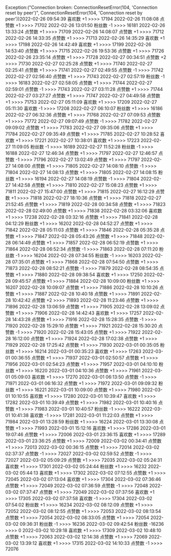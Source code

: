 Exception:("Connection broken: ConnectionResetError(104, 'Connection reset by peer')", ConnectionResetError(104, 'Connection reset by peer'))2022-02-26  09:54:39   喜欢数 +1 >>>> 17194
2022-02-26  11:08:08   点赞数 +1 >>>> 71702
2022-02-26  13:01:50   粉丝数 -1 >>>> 16181
2022-02-26  13:33:24   点赞数 +1 >>>> 71709
2022-02-26  14:08:07   点赞数 +1 >>>> 71712
2022-02-26  14:33:35   点赞数 +1 >>>> 71713
2022-02-26  14:35:29   喜欢数 +1 >>>> 17198
2022-02-26  14:42:49   喜欢数 +1 >>>> 17199
2022-02-26  14:53:40   点赞数 +1 >>>> 71715
2022-02-26  19:53:36   点赞数 +1 >>>> 71726
2022-02-26  23:35:14   点赞数 +1 >>>> 71728
2022-02-27  00:34:51   点赞数 +2 >>>> 71730
2022-02-27  02:25:28   点赞数 +1 >>>> 71740
2022-02-27  02:25:41   点赞数 +1 >>>> 71741
2022-02-27  02:49:55   点赞数 -1 >>>> 71742
2022-02-27  02:56:40   点赞数 +1 >>>> 71743
2022-02-27  02:57:19   粉丝数 -1 >>>> 16183
2022-02-27  02:58:05   点赞数 +1 >>>> 71744
2022-02-27  02:59:01   点赞数 -1 >>>> 71743
2022-02-27  03:11:28   点赞数 +1 >>>> 71744
2022-02-27  03:27:27   点赞数 +1 >>>> 71747
2022-02-27  04:49:58   点赞数 +1 >>>> 71753
2022-02-27  05:11:09   喜欢数 +1 >>>> 17209
2022-02-27  05:11:30   喜欢数 -1 >>>> 17208
2022-02-27  06:10:07   粉丝数 +1 >>>> 16186
2022-02-27  06:32:36   点赞数 +1 >>>> 71768
2022-02-27  07:09:53   点赞数 +1 >>>> 71772
2022-02-27  09:07:49   点赞数 -1 >>>> 71782
2022-02-27  09:09:02   点赞数 +1 >>>> 71783
2022-02-27  09:35:06   点赞数 +1 >>>> 71784
2022-02-27  09:35:49   点赞数 +1 >>>> 71785
2022-02-27  10:28:52   喜欢数 +1 >>>> 17221
2022-02-27  10:38:01   喜欢数 +1 >>>> 17223
2022-02-27  11:09:05   粉丝数 -1 >>>> 16189
2022-02-27  11:52:28   粉丝数 -1 >>>> 16188
2022-02-27  12:46:34   点赞数 +1 >>>> 71797
2022-02-27  12:46:57   点赞数 -1 >>>> 71796
2022-02-27  13:02:49   点赞数 +1 >>>> 71797
2022-02-27  14:08:00   点赞数 +1 >>>> 71805
2022-02-27  14:08:10   点赞数 -1 >>>> 71804
2022-02-27  14:08:13   点赞数 +1 >>>> 71805
2022-02-27  14:08:15   粉丝数 +1 >>>> 16194
2022-02-27  14:08:19   点赞数 -1 >>>> 71804
2022-02-27  14:42:58   点赞数 +1 >>>> 71810
2022-02-27  15:08:23   点赞数 +1 >>>> 71811
2022-02-27  15:47:00   点赞数 +1 >>>> 71815
2022-02-27  16:12:29   点赞数 +1 >>>> 71818
2022-02-27  18:10:36   点赞数 +1 >>>> 71818
2022-02-27  21:52:45   点赞数 +1 >>>> 71819
2022-02-28  00:34:58   点赞数 +1 >>>> 71823
2022-02-28  02:49:00   点赞数 +1 >>>> 71838
2022-02-28  03:32:06   喜欢数 +1 >>>> 17238
2022-02-28  03:32:16   点赞数 +1 >>>> 71841
2022-02-28  04:12:29   粉丝数 +1 >>>> 16202
2022-02-28  04:52:27   点赞数 +1 >>>> 71842
2022-02-28  05:11:03   点赞数 +1 >>>> 71846
2022-02-28  05:35:28   点赞数 +1 >>>> 71847
2022-02-28  05:43:26   点赞数 +1 >>>> 71848
2022-02-28  06:14:49   点赞数 +1 >>>> 71857
2022-02-28  06:52:19   点赞数 +1 >>>> 71864
2022-02-28  06:52:34   点赞数 -1 >>>> 71863
2022-02-28  07:11:20   粉丝数 -1 >>>> 16204
2022-02-28  07:34:55   粉丝数 -1 >>>> 16203
2022-02-28  07:35:01   点赞数 +1 >>>> 71868
2022-02-28  07:54:50   点赞数 +1 >>>> 71873
2022-02-28  08:52:21   点赞数 -1 >>>> 71879
2022-02-28  08:54:35   点赞数 +1 >>>> 71880
2022-02-28  09:38:54   喜欢数 +1 >>>> 17250
2022-02-28  09:45:57   点赞数 +1 >>>> 71884
2022-02-28  10:09:00   粉丝数 +1 >>>> 16207
2022-02-28  10:09:07   点赞数 +1 >>>> 71886
2022-02-28  10:10:26   点赞数 +1 >>>> 71887
2022-02-28  10:40:18   点赞数 +1 >>>> 71891
2022-02-28  10:42:42   点赞数 +2 >>>> 71893
2022-02-28  11:23:46   点赞数 +1 >>>> 71896
2022-02-28  13:06:59   点赞数 +1 >>>> 71905
2022-02-28  13:09:02   点赞数 +1 >>>> 71906
2022-02-28  14:42:43   喜欢数 +1 >>>> 17257
2022-02-28  14:43:28   点赞数 +1 >>>> 71916
2022-02-28  15:28:35   点赞数 -1 >>>> 71920
2022-02-28  15:29:10   点赞数 +1 >>>> 71921
2022-02-28  15:30:20   点赞数 -1 >>>> 71920
2022-02-28  15:43:05   点赞数 +1 >>>> 71922
2022-02-28  16:12:00   点赞数 +1 >>>> 71924
2022-02-28  17:02:38   点赞数 +1 >>>> 71929
2022-02-28  17:25:42   点赞数 +1 >>>> 71930
2022-03-01  00:35:05   粉丝数 +1 >>>> 16214
2022-03-01  00:35:23   喜欢数 +1 >>>> 17263
2022-03-01  00:36:55   点赞数 +1 >>>> 71937
2022-03-01  02:50:57   点赞数 +1 >>>> 71956
2022-03-01  02:54:23   点赞数 +1 >>>> 71957
2022-03-01  04:10:10   粉丝数 +1 >>>> 16220
2022-03-01  04:10:36   点赞数 +1 >>>> 71961
2022-03-01  05:09:03   喜欢数 +1 >>>> 17270
2022-03-01  06:13:50   点赞数 -1 >>>> 71971
2022-03-01  06:16:32   点赞数 +1 >>>> 71972
2022-03-01  09:09:32   粉丝数 +1 >>>> 16221
2022-03-01  10:09:00   点赞数 +1 >>>> 71980
2022-03-01  10:10:55   喜欢数 +1 >>>> 17280
2022-03-01  10:39:47   喜欢数 +1 >>>> 17282
2022-03-01  10:39:49   点赞数 +1 >>>> 71982
2022-03-01  10:40:16   点赞数 +1 >>>> 71983
2022-03-01  10:40:57   粉丝数 -1 >>>> 16222
2022-03-01  10:41:38   喜欢数 -1 >>>> 17281
2022-03-01  11:22:03   点赞数 +1 >>>> 71984
2022-03-01  13:28:59   粉丝数 +1 >>>> 16224
2022-03-01  13:30:08   点赞数 +1 >>>> 71993
2022-03-01  15:12:16   喜欢数 +1 >>>> 17286
2022-03-01  19:07:46   点赞数 +1 >>>> 72006
2022-03-01  23:36:15   喜欢数 +1 >>>> 17289
2022-03-01  23:36:25   点赞数 +1 >>>> 72009
2022-03-02  00:34:41   点赞数 +1 >>>> 72013
2022-03-02  00:36:15   点赞数 +1 >>>> 72014
2022-03-02  02:37:37   点赞数 -1 >>>> 72027
2022-03-02  02:59:52   点赞数 -1 >>>> 72027
2022-03-02  05:09:29   点赞数 +1 >>>> 72035
2022-03-02  05:24:31   喜欢数 +1 >>>> 17301
2022-03-02  05:24:44   粉丝数 +1 >>>> 16232
2022-03-02  05:44:13   喜欢数 +1 >>>> 17302
2022-03-02  07:12:55   点赞数 +1 >>>> 72045
2022-03-02  07:13:04   喜欢数 +1 >>>> 17304
2022-03-02  07:36:46   点赞数 +1 >>>> 72049
2022-03-02  07:36:59   点赞数 -1 >>>> 72048
2022-03-02  07:37:47   点赞数 +1 >>>> 72049
2022-03-02  07:37:56   喜欢数 +1 >>>> 17305
2022-03-02  07:37:58   喜欢数 -1 >>>> 17304
2022-03-02  07:54:02   粉丝数 +1 >>>> 16234
2022-03-02  08:12:09   点赞数 +1 >>>> 72052
2022-03-02  08:12:55   点赞数 +1 >>>> 72053
2022-03-02  08:13:54   点赞数 +1 >>>> 72054
2022-03-02  08:33:05   点赞数 +1 >>>> 72054
2022-03-02  09:36:31   粉丝数 -1 >>>> 16236
2022-03-02  09:42:54   粉丝数 -16236 >>>> 0
2022-03-02  10:29:18   喜欢数 +1 >>>> 17309
2022-03-02  10:48:10   点赞数 +1 >>>> 72063
2022-03-02  12:14:38   点赞数 +1 >>>> 72069
2022-03-02  13:39:12   喜欢数 +1 >>>> 17315
2022-03-02  14:10:33   点赞数 -1 >>>> 72076
